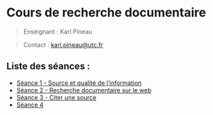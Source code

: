 # Cours de recherche documentaire

> Enseignant : Karl Pineau

> Contact : karl.pineau@utc.fr

## Liste des séances :
- [Séance 1 - Source et qualité de l’information](cours-1.md)
- [Séance 2 - Recherche documentaire sur le web](cours-2.md)
- [Séance 3 - Citer une source](cours-3.md)
- [Séance 4](cours-4.md)
